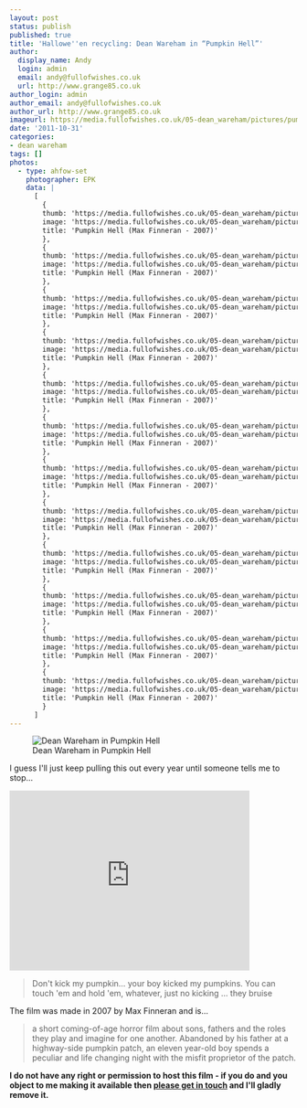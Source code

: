 ```yaml
---
layout: post
status: publish
published: true
title: 'Hallowe''en recycling: Dean Wareham in “Pumpkin Hell”'
author:
  display_name: Andy
  login: admin
  email: andy@fullofwishes.co.uk
  url: http://www.grange85.co.uk
author_login: admin
author_email: andy@fullofwishes.co.uk
author_url: http://www.grange85.co.uk
imageurl: https://media.fullofwishes.co.uk/05-dean_wareham/pictures/pumpkin-hell/pumpkin-hell-deanwareham_castpic-02.jpg
date: '2011-10-31'
categories:
- dean wareham
tags: []
photos:
  - type: ahfow-set
    photographer: EPK
    data: |
      [
        {
        thumb: 'https://media.fullofwishes.co.uk/05-dean_wareham/pictures/pumpkin-hell/thumbs/pumpkin-hell-deanandtolan-01.jpg',
        image: 'https://media.fullofwishes.co.uk/05-dean_wareham/pictures/pumpkin-hell/pumpkin-hell-deanandtolan-01.jpg',
        title: 'Pumpkin Hell (Max Finneran - 2007)'
        },
        {
        thumb: 'https://media.fullofwishes.co.uk/05-dean_wareham/pictures/pumpkin-hell/thumbs/pumpkin-hell-deanwareham_castpic-02.jpg',
        image: 'https://media.fullofwishes.co.uk/05-dean_wareham/pictures/pumpkin-hell/pumpkin-hell-deanwareham_castpic-02.jpg',
        title: 'Pumpkin Hell (Max Finneran - 2007)'
        },
        {
        thumb: 'https://media.fullofwishes.co.uk/05-dean_wareham/pictures/pumpkin-hell/thumbs/pumpkin-hell-img_2492-03.jpg',
        image: 'https://media.fullofwishes.co.uk/05-dean_wareham/pictures/pumpkin-hell/pumpkin-hell-img_2492-03.jpg',
        title: 'Pumpkin Hell (Max Finneran - 2007)'
        },
        {
        thumb: 'https://media.fullofwishes.co.uk/05-dean_wareham/pictures/pumpkin-hell/thumbs/pumpkin-hell-mick_jeff_sc22_new-04.jpg',
        image: 'https://media.fullofwishes.co.uk/05-dean_wareham/pictures/pumpkin-hell/pumpkin-hell-mick_jeff_sc22_new-04.jpg',
        title: 'Pumpkin Hell (Max Finneran - 2007)'
        },
        {
        thumb: 'https://media.fullofwishes.co.uk/05-dean_wareham/pictures/pumpkin-hell/thumbs/pumpkin-hell-mickterry_sc16_new-06.jpg',
        image: 'https://media.fullofwishes.co.uk/05-dean_wareham/pictures/pumpkin-hell/pumpkin-hell-mickterry_sc16_new-06.jpg',
        title: 'Pumpkin Hell (Max Finneran - 2007)'
        },
        {
        thumb: 'https://media.fullofwishes.co.uk/05-dean_wareham/pictures/pumpkin-hell/thumbs/pumpkin-hell-mickterry_sc3_new-05.jpg',
        image: 'https://media.fullofwishes.co.uk/05-dean_wareham/pictures/pumpkin-hell/pumpkin-hell-mickterry_sc3_new-05.jpg',
        title: 'Pumpkin Hell (Max Finneran - 2007)'
        },
        {
        thumb: 'https://media.fullofwishes.co.uk/05-dean_wareham/pictures/pumpkin-hell/thumbs/pumpkin-hell-oskar_nick_max_dean_john-07.jpg',
        image: 'https://media.fullofwishes.co.uk/05-dean_wareham/pictures/pumpkin-hell/pumpkin-hell-oskar_nick_max_dean_john-07.jpg',
        title: 'Pumpkin Hell (Max Finneran - 2007)'
        },
        {
        thumb: 'https://media.fullofwishes.co.uk/05-dean_wareham/pictures/pumpkin-hell/thumbs/pumpkin-hell-pumpkinhell02-08.jpg',
        image: 'https://media.fullofwishes.co.uk/05-dean_wareham/pictures/pumpkin-hell/pumpkin-hell-pumpkinhell02-08.jpg',
        title: 'Pumpkin Hell (Max Finneran - 2007)'
        },
        {
        thumb: 'https://media.fullofwishes.co.uk/05-dean_wareham/pictures/pumpkin-hell/thumbs/pumpkin-hell-pumpkinhell119-11.jpg',
        image: 'https://media.fullofwishes.co.uk/05-dean_wareham/pictures/pumpkin-hell/pumpkin-hell-pumpkinhell119-11.jpg',
        title: 'Pumpkin Hell (Max Finneran - 2007)'
        },
        {
        thumb: 'https://media.fullofwishes.co.uk/05-dean_wareham/pictures/pumpkin-hell/thumbs/pumpkin-hell-pumpkinhell151-12.jpg',
        image: 'https://media.fullofwishes.co.uk/05-dean_wareham/pictures/pumpkin-hell/pumpkin-hell-pumpkinhell151-12.jpg',
        title: 'Pumpkin Hell (Max Finneran - 2007)'
        },
        {
        thumb: 'https://media.fullofwishes.co.uk/05-dean_wareham/pictures/pumpkin-hell/thumbs/pumpkin-hell-pumpkinhell19-09.jpg',
        image: 'https://media.fullofwishes.co.uk/05-dean_wareham/pictures/pumpkin-hell/pumpkin-hell-pumpkinhell19-09.jpg',
        title: 'Pumpkin Hell (Max Finneran - 2007)'
        },
        {
        thumb: 'https://media.fullofwishes.co.uk/05-dean_wareham/pictures/pumpkin-hell/thumbs/pumpkin-hell-pumpkinhell85-10.jpg',
        image: 'https://media.fullofwishes.co.uk/05-dean_wareham/pictures/pumpkin-hell/pumpkin-hell-pumpkinhell85-10.jpg',
        title: 'Pumpkin Hell (Max Finneran - 2007)'
        }
      ]
---
```

<figure class="caption aligncenter"><img src="https://media.fullofwishes.co.uk/05-dean_wareham/pictures/pumpkin-hell/pumpkin-hell-deanwareham_castpic-02.jpg" alt="Dean Wareham in Pumpkin Hell" /><figcaption class="caption-text">Dean Wareham in Pumpkin Hell</figcaption></figure>
<p>I guess I'll just keep pulling this out every year until someone tells me to stop...</p>

<iframe width="420" height="315" src="https://www.youtube-nocookie.com/embed/G09csbVdcsw" frameborder="0" allowfullscreen></iframe>
<blockquote>Don't kick my pumpkin&hellip; your boy kicked my pumpkins. You can touch 'em and hold 'em, whatever, just no kicking … they bruise</blockquote>

<p>The film was made in 2007 by Max Finneran and is...</p>
<blockquote><p>a short coming-of-age horror film about sons, fathers and the roles they play and imagine for one another.  Abandoned by his father at a highway-side pumpkin patch, an eleven year-old boy spends a peculiar and life changing night with the misfit proprietor of the patch. </p></blockquote>
<p><strong>I do not have any right or permission to host this film - if you do and you object to me making it available then <a href="mailto:andy@grange85.co.uk">please get in touch</a> and I'll gladly remove it.</strong></p>
